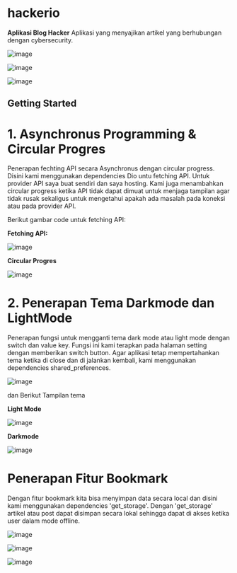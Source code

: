 # hackerio

**Aplikasi Blog Hacker**
Aplikasi yang menyajikan artikel yang berhubungan dengan cybersecurity.

![image](https://github.com/aghatahfs/hackerio/assets/125784567/67dd3033-aeb1-49e9-a551-728f6e2b892f)

![image](https://github.com/aghatahfs/hackerio/assets/125784567/7b24bdf5-e426-49e2-8917-42bb586fdfba)

![image](https://github.com/aghatahfs/hackerio/assets/125784567/67e3d77b-0101-4fe4-a07f-449e56bc03ec)


## Getting Started
# 1. Asynchronus Programming & Circular Progres
Penerapan fechting API secara Asynchronus dengan circular progress. Disini kami menggunakan dependencies Dio untu fetching API. Untuk provider API saya buat sendiri dan saya hosting. Kami juga menambahkan circular progress ketika API tidak dapat dimuat untuk menjaga tampilan agar tidak rusak sekaligus untuk mengetahui apakah ada masalah pada koneksi atau pada provider API.

Berikut gambar code untuk fetching API:

**Fetching API:**

![image](https://github.com/aghatahfs/hackerio/assets/125784567/99937474-eebd-493d-874f-b6916796cf49)


**Circular Progres**

![image](https://github.com/aghatahfs/hackerio/assets/125784567/80e81f38-21df-425e-91d4-0d198b7817d4)

# 2. Penerapan Tema Darkmode dan LightMode
Penerapan fungsi untuk mengganti tema dark mode atau light mode dengan switch dan value key. Fungsi ini kami terapkan pada halaman setting dengan memberikan switch button. Agar aplikasi tetap mempertahankan tema ketika di close dan di jalankan kembali, kami menggunakan dependencies shared_preferences. 

![image](https://github.com/aghatahfs/hackerio/assets/125784567/72e5bfe5-eef5-417d-968c-6f42d994df0b)



dan Berikut Tampilan tema

**Light Mode**

![image](https://github.com/aghatahfs/hackerio/assets/125784567/a08dc97d-3dae-4543-a86b-f095eaf87838)

**Darkmode**

![image](https://github.com/aghatahfs/hackerio/assets/125784567/bfe5348c-3b93-4e5d-aa8b-eec4a568d766)

# Penerapan Fitur Bookmark
Dengan fitur bookmark kita bisa menyimpan data secara local dan disini kami menggunakan dependencies 'get_storage'. Dengan 'get_storage' artikel atau post dapat disimpan secara lokal sehingga dapat di akses ketika user dalam mode offline.

![image](https://github.com/aghatahfs/hackerio/assets/125784567/fd8128f3-5eca-4fcf-b582-15e60b78679b)

![image](https://github.com/aghatahfs/hackerio/assets/125784567/4536cdbe-7d28-4015-988a-8ef31ad2dbd6)

![image](https://github.com/aghatahfs/hackerio/assets/125784567/d7221072-eb71-469e-b37b-f0151be55720)



